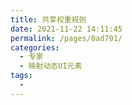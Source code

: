 ```yaml
---
title: 共享权重规则
date: 2021-11-22 14:11:45
permalink: /pages/0ad791/
categories:
  - 专家
  - 映射动态UI元素
tags:
  - 
---
```

